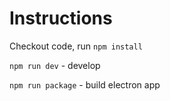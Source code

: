 Instructions
===

Checkout code, run `npm install`

```npm run dev``` - develop

```npm run package``` - build electron app